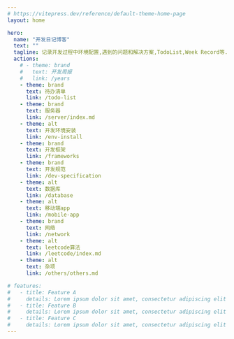 ```yaml
---
# https://vitepress.dev/reference/default-theme-home-page
layout: home

hero:
  name: "开发日记博客"
  text: ""
  tagline: 记录开发过程中环境配置,遇到的问题和解决方案,TodoList,Week Record等.
  actions:
    # - theme: brand
    #   text: 开发周报
    #   link: /years
    - theme: brand
      text: 待办清单
      link: /todo-list
    - theme: brand
      text: 服务器
      link: /server/index.md
    - theme: alt
      text: 开发环境安装
      link: /env-install
    - theme: brand
      text: 开发框架
      link: /frameworks
    - theme: brand
      text: 开发规范
      link: /dev-specification
    - theme: alt
      text: 数据库
      link: /database
    - theme: alt
      text: 移动端app
      link: /mobile-app
    - theme: brand
      text: 网络
      link: /network
    - theme: alt
      text: leetcode算法
      link: /leetcode/index.md
    - theme: alt
      text: 杂项
      link: /others/others.md

# features:
#   - title: Feature A
#     details: Lorem ipsum dolor sit amet, consectetur adipiscing elit
#   - title: Feature B
#     details: Lorem ipsum dolor sit amet, consectetur adipiscing elit
#   - title: Feature C
#     details: Lorem ipsum dolor sit amet, consectetur adipiscing elit
---
```


